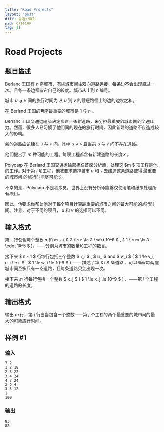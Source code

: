 ```yaml
---
title: "Road Projects"
layout: "post"
diff: 省选/NOI-
pid: CF1016F
tag: []
---
```


# Road Projects

## 题目描述

Berland 王国有 $n$ 座城市，有些城市间由双向道路连接，每条边不会出现超过一次。且每一条边都有它自己的长度。城市从 $1$ 到 $n$ 编号。

城市 $u$ 与 $v$ 间的旅行时间为 从 $u$ 到 $v$ 的最短路径上的边的边权之和。

在 Berland 王国的两座最重要的城市是 $1$ 与 $n$ 。

Berland 王国交通运输部决定修建一条新道路，来分担最重要的城市间的交通压力。然而，很多人已习惯了他们间的现在的旅行时间，因此新建的道路不应造成较大的影响。

新的道路应该建在 $u$ 与 $v$ 间，其中 $u≠v$ 且当前 $u$ 与 $v$ 间不存在道路。

他们提出了 $m$ 种可能的工程。每项工程都含有新建道路的长度 $x$ 。

Polycarp 在 Berland 王国交通运输部担任首席分析师，处理这 $m $ 项工程是他的工作。对于第 $i$ 项工程，他被要求选择城市 $u$ 和 $v$ 去建造这条道路使得 最重要的城市间 的旅行时间尽可能长。

不幸的是，Polycarp 不是程序员，世界上没有分析师能够仅使用笔和纸来处理所有项目。

因此，他要求你帮助他对于每个项目计算最重要的城市之间的最大可能的旅行时间。注意，对于不同的项目， $u$ 和 $v$ 的选择可以不同。

## 输入格式

第一行包含两个整数 $n$ 和 $m$ ，( $ 3 \le n \le 3 \cdot 10^5 $ , $ 1 \le m \le 3 \cdot 10^5 $ )，——分别为城市的数量和工程的数目。

接下来 $ n - 1 $ 行每行包括三个整数 $ v_i $ , $ u_i $ and $ w_i $ ( $ 1 \le v_i, u_i \le n $ , $ 1 \le w_i \le 10^9 $ ) —— 描述了第 $ i $ 条道路 。可以确保每两座城市间至多只有一条道路，且每条道路只会出现一次。

接下来 $m$ 行每行包括一个整数 $ x_j $ ( $ 1 \le x_j \le 10^9 $ ) ，——第 $j$ 个工程的道路的长度。

## 输出格式

输出 $m$ 行，第 $j$ 行应当包含一个整数——第 $j$ 个工程的两个最重要的城市间的最大的可能旅行时间。

## 样例 #1

### 输入

```
7 2
1 2 18
2 3 22
3 4 24
4 7 24
2 6 4
3 5 12
1
100

```

### 输出

```
83
88

```

